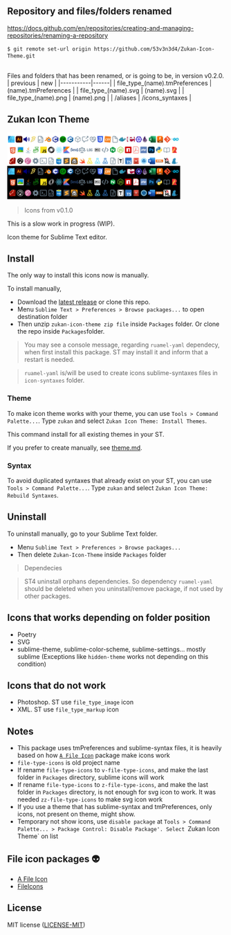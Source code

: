 ## Repository and files/folders renamed

https://docs.github.com/en/repositories/creating-and-managing-repositories/renaming-a-repository
```
$ git remote set-url origin https://github.com/53v3n3d4/Zukan-Icon-Theme.git


```

Files and folders that has been renamed, or is going to be, in version v0.2.0.
| previous | new |
|-----------|------|
| file_type_(name).tmPreferences | (name).tmPreferences  |
| file_type_(name).svg | (name).svg  |
| file_type_(name).png | (name).png  |
| /aliases | /icons_syntaxes |

## Zukan Icon Theme

![file type icons](assets/screenshot.png "Screenshot")

> Icons from v0.1.0

This is a slow work in progress (WIP).  

Icon theme for Sublime Text editor.  

## Install

The only way to install this icons now is manually.  

To install manually,  
- Download the [latest release](https://github.com/53v3n3d4/Zukan-Icon-Theme/releases) or clone this repo.  
- Menu `Sublime Text > Preferences > Browse packages...` to open destination folder  
- Then unzip `zukan-icon-theme zip file` inside `Packages` folder. Or clone the repo inside `Packages`folder.  

> You may see a console message, regarding `ruamel-yaml` dependecy, when first install this package. ST may install it and inform that a restart is needed.  

> `ruamel-yaml` is/will be used to create icons sublime-syntaxes files in `icon-syntaxes` folder.  

### Theme

To make icon theme works with your theme, you can use `Tools > Command Palette...`. Type `zukan` and select `Zukan Icon Theme: Install Themes`.  

This command install for all existing themes in your ST.  

If you prefer to create manually, see [theme.md](https://github.com/53v3n3d4/Zukan-Icon-Theme/blob/main/docs/theme.md).  

### Syntax

To avoid duplicated syntaxes that already exist on your ST, you can use `Tools > Command Palette...`. Type `zukan` and select `Zukan Icon Theme: Rebuild Syntaxes`.  

## Uninstall

To uninstall manually, go to your Sublime Text folder.  
- Menu `Sublime Text > Preferences > Browse packages...`  
- Then delete `Zukan-Icon-Theme` inside `Packages` folder  

> Dependecies

> ST4 uninstall orphans dependencies. So dependency `ruamel-yaml` should be deleted when you uninstall/remove package, if not used by other packages.


## Icons that works depending on folder position

- Poetry  
- SVG  
- sublime-theme, sublime-color-scheme, sublime-settings... mostly sublime (Exceptions like `hidden-theme` works not depending on this condition)  

## Icons that do not work

- Photoshop. ST use `file_type_image` icon  
- XML. ST use `file_type_markup` icon  

## Notes
- This package uses tmPreferences and sublime-syntax files, it is heavily based on how [`A File Icon`](https://github.com/SublimeText/AFileIcon) package make icons work  
- `file-type-icons` is old project name  
- If rename `file-type-icons` to `v-file-type-icons`, and make the last folder in `Packages` directory, sublime icons will work  
- If rename `file-type-icons` to `z-file-type-icons`, and make the last folder in `Packages` directory, is not enough for svg icon to work. It was needed `zz-file-type-icons` to make svg icon work  
- If you use a theme that has sublime-syntax and tmPreferences, only icons, not present on theme, might show.  
- Temporary not show icons, use `disable package` at `Tools > Command Palette... > Package Control: Disable Package'. Select `Zukan Icon Theme` on list  

## File icon packages :alien:

- [A File Icon](https://github.com/SublimeText/AFileIcon)  
- [FileIcons](https://github.com/braver/FileIcons)  

## License

MIT license ([LICENSE-MIT](LICENSE))  